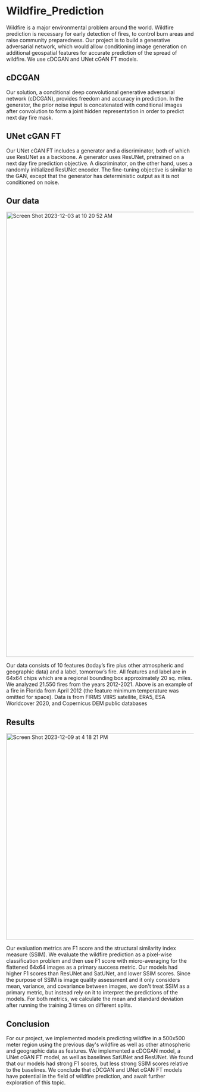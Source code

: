# Wildfire_Prediction

Wildfire is a major environmental problem around the world.
Wildfire prediction is necessary for early detection of fires, to control burn areas and raise community preparedness.
Our project is to build a generative adversarial network, which would allow conditioning image generation on additional geospatial features for accurate prediction of the spread of wildfire. We use cDCGAN and UNet cGAN FT models.

## cDCGAN
Our solution, a conditional deep convolutional generative adversarial network (cDCGAN), provides freedom and accuracy in prediction.
In the generator, the prior noise input is concatenated with conditional images after convolution to form a joint hidden representation in order to predict next day fire mask. 

## UNet cGAN FT
Our UNet cGAN FT includes a generator and a discriminator, both of which use ResUNet as a backbone. A generator uses ResUNet, pretrained on a next day fire prediction objective. A discriminator, on the other hand, uses a randomly initialized ResUNet encoder. The fine-tuning objective is similar to the GAN, except that the generator has deterministic output as it is not conditioned on noise.

## Our data
<img width="1196" alt="Screen Shot 2023-12-03 at 10 20 52 AM" src="https://github.com/amber3536/Wildfire_Prediction/assets/36279682/a8c20f0c-3b4b-499b-898f-565d5c2f580f">


Our data consists of 10 features (today’s fire plus other atmospheric and geographic data) and a label, tomorrow’s fire. All features and label are in 64x64 chips which are a regional bounding box approximately 20 sq. miles. We analyzed 21.550 fires from the years 2012-2021.
Above is an example of a fire in Florida from April 2012 (the feature minimum temperature was omitted for space).
Data is from FIRMS VIIRS satellite, ERA5, ESA Worldcover 2020, and Copernicus DEM public databases

## Results
<img width="555" alt="Screen Shot 2023-12-09 at 4 18 21 PM" src="https://github.com/amber3536/Wildfire_Prediction/assets/36279682/71a972ba-df94-4eef-a304-becd2d51d527">

Our evaluation metrics are F1 score and the structural similarity index measure (SSIM).
We evaluate the wildfire prediction as a pixel-wise classification problem and then use F1 score with micro-averaging for the flattened 64x64 images as a primary success metric. Our models had higher F1 scores than ResUNet and SatUNet, and lower SSIM scores. Since the purpose of SSIM is image quality assessment and it only considers mean, variance, and covariance between images, we don't treat SSIM as a primary metric, but instead rely on it to interpret the predictions of the models.
For both metrics, we calculate the mean and standard deviation after running the training 3 times on different splits.

## Conclusion
For our project, we implemented models predicting wildfire in a 500x500 meter region using the previous day's wildfire as well as other atmospheric and geographic data as features. We implemented a cDCGAN model, a UNet cGAN FT model, as well as baselines SatUNet and ResUNet. We found that our models had strong F1 scores, but less strong SSIM scores relative to the baselines. We conclude that cDCGAN and UNet cGAN FT models have potential in the field of wildfire prediction, and await further exploration of this topic.
